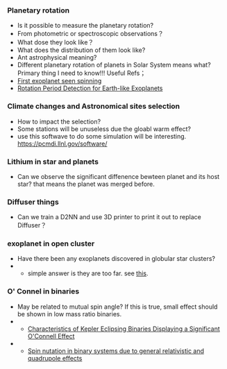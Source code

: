 ### Planetary rotation 

 - Is it possible to measure the planetary rotation? 
 - From photometric or spectroscopic observations？
 - What dose they look like？
 - What does the distribution of them look like?
 - Ant astrophysical meaning? 
 - Different planetary rotation of planets in Solar System means what?  Primary thing I need to know!!! 
Useful Refs；
- [First exoplanet seen spinning](https://www.nature.com/articles/nature.2014.15132)
- [Rotation Period Detection for Earth-like Exoplanets](https://iopscience.iop.org/article/10.3847/1538-3881/ac36ce/pdf)



### Climate changes and Astronomical sites selection
- How to impact the selection?
- Some stations will be unuseless due the gloabl warm effect?
- use this softwave to do some simulation will be interesting. https://pcmdi.llnl.gov/software/


### Lithium in star and planets
- Can we observe the significant diffenence bewteen planet and its host star? that means the planet was merged before.


### Diffuser things
- Can we train a D2NN and use 3D printer to print it out to replace Diffuser？

### exoplanet in open cluster

- Have there been any exoplanets discovered in globular star clusters?
- - simple answer is they are too far. see [this](https://astronomy.com/magazine/ask-astro/2021/03/ask-astro-have-there-been-any-exoplanets-discovered-in-globular-star-clusters).

### O' Connel in binaries

- May be related to mutual spin angle? If this is true, small effect should be shown in low mass ratio binaries.
- - [Characteristics of Kepler Eclipsing Binaries Displaying a Significant O'Connell Effect](https://ui.adsabs.harvard.edu/abs/2022ApJS..262...10K/abstract)
- - [Spin nutation in binary systems due to general relativistic and quadrupole effects](https://adsabs.harvard.edu/full/1982ApJ...253..309B)
